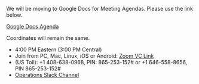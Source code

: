 We will be moving to Google Docs for Meeting Agendas. Please use the link below.

[Google Docs Agenda](https://docs.google.com/document/d/1J4qLChMy_9rxiA4QxusBehQRrsgFa2hi4u36pprjXpo/edit#)

Coordinates will remain the same.

   * 4:00 PM Eastern (3:00 PM Central)
   * Join from PC, Mac, Linux, iOS or Android: [Zoom VC Link](https://IU.zoom.us/j/865253152)
   * (US Toll): +1 408-638-0968, PIN: 865-253-152# or +1 646-558-8656, PIN 865-253-152#
   * [Operations Slack Channel](https://opensciencegrid.slack.com/messages/C5GAYBGA0/)



